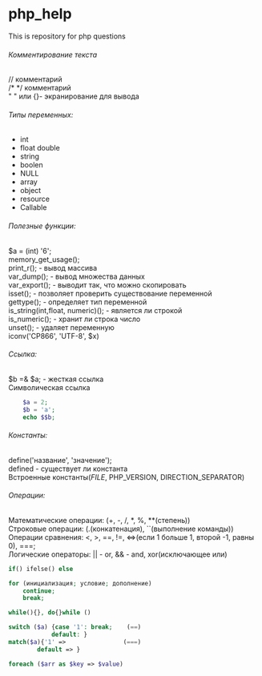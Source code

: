 # php_help
This is repository for php questions

###### Комментирование текста 
// комментарий   
/*    */ комментарий   
\" \" или {}- экранирование для вывода   

###### Типы переменных:
* int 
* float double
* string 
* boolen 
* NULL 
* array
* object
* resource
* Callable

###### Полезные функции: 
$a = (int) '6';  
memory_get_usage();   
print_r(); - вывод массива   
var_dump(); - вывод множества данных   
var_export(); - выводит так, что можно скопировать   
isset(); - позволяет проверить существование переменной    
gettype(); - определяет тип переменной    
is_string(int,float, numeric)(); - является ли строкой    
is_numeric(); - хранит ли строка число     
unset(); - удаляет переменную    
iconv('CP866', 'UTF-8', $x)   

###### Ссылка:
$b =& $a; - жесткая ссылка   
Символическая ссылка

```php 
    $a = 2;
    $b = 'a';
    echo $$b;
```
###### Константы:
define('название', 'значение');   
defined - существует ли константа   
Встроенные константы(_FILE_, PHP_VERSION, DIRECTION_SEPARATOR)   

###### Операции:
Математические операции: (+, -, /, *, %, **(степень))   
Строковые операции: (.(конкатенация), ``(выполнение команды))   
Операции сравнения: <, >, ==, !=, <=>(если 1 больше 1, второй -1, равны 0), ===;   
Логические операторы: || - or, && - and, xor(исключающее или)   
   
```php 
if() ifelse() else
```

```php 
for (инициализация; условие; дополнение) 
    continue;
    break;
```

```php 
while(){}, do{}while ()   
``` 

```php 
switch ($a) {case '1': break;    (==)
            default: } 
match($a){'1' =>                (===)
        default => }
```

```php 
foreach ($arr as $key => $value)
```